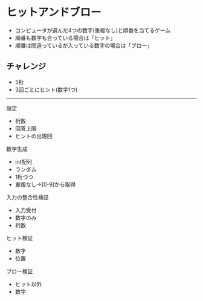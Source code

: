 # ヒットアンドブロー
* コンピュータが選んだ4つの数字(重複なし)と順番を当てるゲーム
* 順番も数字も合っている場合は「ヒット」
* 順番は間違っているが入っている数字の場合は「ブロー」

## チャレンジ
* 5桁
* 3回ごとにヒント(数字1つ)
--- 
設定  
- 桁数
- 回答上限
- ヒントの出現回

数字生成
- int配列
- ランダム
- 1桁づつ
- 重複なし→[0-9]から取得

入力の整合性検証
- 入力受付
- 数字のみ
- 桁数

ヒット検証
- 数字
- 位置

ブロー検証
- ヒット以外
- 数字